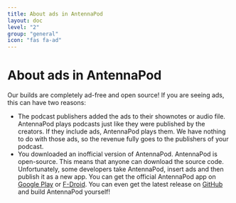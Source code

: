 ```yaml
---
title: About ads in AntennaPod
layout: doc
level: "2"
group: "general"
icon: "fas fa-ad"
---
```


# About ads in AntennaPod

Our builds are completely ad-free and open source! If you are seeing ads, this can have two reasons:

- The podcast publishers added the ads to their shownotes or audio file.
  AntennaPod plays podcasts just like they were published by the creators. If they include ads, AntennaPod plays them. We have nothing to do with those ads, so the revenue fully goes to the publishers of your podcast.
- You downloaded an inofficial version of AntennaPod.
  AntennaPod is open-source. This means that anyone can download the source code. Unfortunately, some developers take AntennaPod, insert ads and then publish it as a new app. You can get the official AntennaPod app on [Google Play](https://play.google.com/store/apps/details?id=de.danoeh.antennapod) or [F-Droid](https://f-droid.org/packages/de.danoeh.antennapod/). You can even get the latest release on [GitHub](https://github.com/AntennaPod/AntennaPod/) and build AntennaPod yourself!

